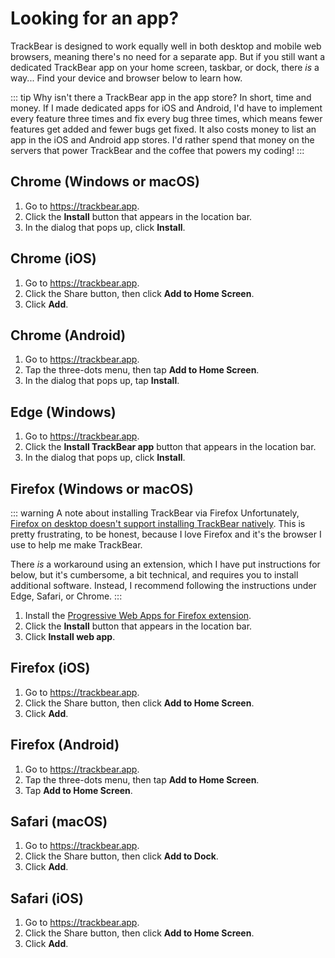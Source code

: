 # Looking for an app?

TrackBear is designed to work equally well in both desktop and mobile web browsers, meaning there's no need for a separate app. But if you still want a dedicated TrackBear app on your home screen, taskbar, or dock, there *is* a way... Find your device and browser below to learn how.

::: tip Why isn't there a TrackBear app in the app store?
In short, time and money. If I made dedicated apps for iOS and Android, I'd have to implement every feature three times and fix every bug three times, which means fewer features get added and fewer bugs get fixed. It also costs money to list an app in the iOS and Android app stores. I'd rather spend that money on the servers that power TrackBear and the coffee that powers my coding!
:::

## Chrome (Windows or macOS)

1. Go to https://trackbear.app.
1. Click the **Install** button that appears in the location bar.
1. In the dialog that pops up, click **Install**.

## Chrome (iOS)

1. Go to https://trackbear.app.
1. Click the Share button, then click **Add to Home Screen**.
1. Click **Add**.

## Chrome (Android)

1. Go to https://trackbear.app.
1. Tap the three-dots menu, then tap **Add to Home Screen**.
1. In the dialog that pops up, tap **Install**.

## Edge (Windows)

1. Go to https://trackbear.app.
1. Click the **Install TrackBear app** button that appears in the location bar.
1. In the dialog that pops up, click **Install**.

## Firefox (Windows or macOS)

::: warning A note about installing TrackBear via Firefox
Unfortunately, [Firefox on desktop doesn't support installing TrackBear natively](https://developer.mozilla.org/en-US/docs/Web/Progressive_web_apps/Guides/Making_PWAs_installable#browser_support). This is pretty frustrating, to be honest, because I love Firefox and it's the browser I use to help me make TrackBear.

There *is* a workaround using an extension, which I have put instructions for below, but it's cumbersome, a bit technical, and requires you to install additional software. Instead, I recommend following the instructions under Edge, Safari, or Chrome.
:::

1. Install the [Progressive Web Apps for Firefox extension](https://addons.mozilla.org/en-US/firefox/addon/pwas-for-firefox/).
1. Click the **Install** button that appears in the location bar.
1. Click **Install web app**.

## Firefox (iOS)

1. Go to https://trackbear.app.
1. Click the Share button, then click **Add to Home Screen**.
1. Click **Add**.

## Firefox (Android)

1. Go to https://trackbear.app.
1. Tap the three-dots menu, then tap **Add to Home Screen**.
1. Tap **Add to Home Screen**.

## Safari (macOS)

1. Go to https://trackbear.app.
1. Click the Share button, then click **Add to Dock**.
1. Click **Add**.

## Safari (iOS)

1. Go to https://trackbear.app.
1. Click the Share button, then click **Add to Home Screen**.
1. Click **Add**.

